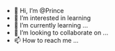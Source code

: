 - 👋 Hi, I’m @Prince
- 👀 I’m interested in learning
- 🌱 I’m currently learning ...
- 💞️ I’m looking to collaborate on ...
- 📫 How to reach me ...

<!---
Gupta0154/Gupta0154 is a ✨ special ✨ repository because its `README.md` (this file) appears on your GitHub profile.
You can click the Preview link to take a look at your changes.
--->
